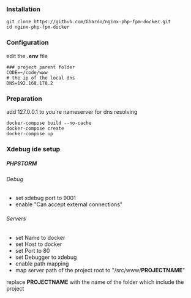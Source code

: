 ### Installation
```
git clone https://github.com/Ghardo/nginx-php-fpm-docker.git
cd nginx-php-fpm-docker
```
### Configuration
edit the **.env** file
```
### project parent folder
CODE=~/code/www
# the ip of the local dns
DNS=192.168.178.2
```
### Preparation
add 127.0.0.1 to you're nameserver for dns resolving

```
docker-compose build --no-cache
docker-compose create
docker-compose up
```

### Xdebug ide setup
##### PHPSTORM

###### Debug
- set xdebug port to 9001
- enable "Can accept external connections"

###### Servers
- set Name to docker
- set Host to docker
- set Port to 80
- set Debugger to xdebug
- enable path mapping
- map server path of the project root to "/src/www/**PROJECTNAME**"

replace **PROJECTNAME** with the name of the folder which include the project
